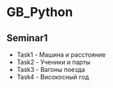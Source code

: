 # GB_Python
## Seminar1
* Task1 - Машина и расстояние
* Task2 - Ученики и парты
* Task3 - Вагоны поезда
* Task4 - Високосный год